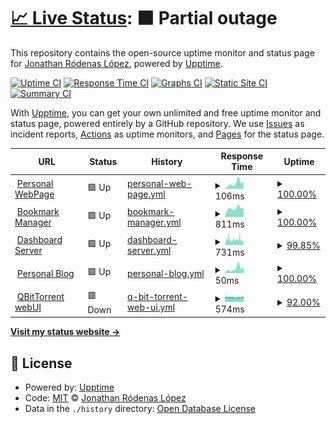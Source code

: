 # [📈 Live Status](https://demo.upptime.js.org): <!--live status--> **🟧 Partial outage**

This repository contains the open-source uptime monitor and status page for [Jonathan Ródenas López](https://jonthan.xyz/), powered by [Upptime](https://github.com/upptime/upptime).

[![Uptime CI](https://github.com/Baronhez/upptime/workflows/Uptime%20CI/badge.svg)](https://github.com/Baronhez/upptime/actions?query=workflow%3A%22Uptime+CI%22)
[![Response Time CI](https://github.com/Baronhez/upptime/workflows/Response%20Time%20CI/badge.svg)](https://github.com/Baronhez/upptime/actions?query=workflow%3A%22Response+Time+CI%22)
[![Graphs CI](https://github.com/Baronhez/upptime/workflows/Graphs%20CI/badge.svg)](https://github.com/Baronhez/upptime/actions?query=workflow%3A%22Graphs+CI%22)
[![Static Site CI](https://github.com/Baronhez/upptime/workflows/Static%20Site%20CI/badge.svg)](https://github.com/Baronhez/upptime/actions?query=workflow%3A%22Static+Site+CI%22)
[![Summary CI](https://github.com/Baronhez/upptime/workflows/Summary%20CI/badge.svg)](https://github.com/Baronhez/upptime/actions?query=workflow%3A%22Summary+CI%22)

With [Upptime](https://upptime.js.org), you can get your own unlimited and free uptime monitor and status page, powered entirely by a GitHub repository. We use [Issues](https://github.com/Baronhez/upptime/issues) as incident reports, [Actions](https://github.com/Baronhez/upptime/actions) as uptime monitors, and [Pages](https://demo.upptime.js.org) for the status page.

<!--start: status pages-->
<!-- This summary is generated by Upptime (https://github.com/upptime/upptime) -->
<!-- Do not edit this manually, your changes will be overwritten -->
<!-- prettier-ignore -->
| URL | Status | History | Response Time | Uptime |
| --- | ------ | ------- | ------------- | ------ |
| <img alt="" src="https://icons.duckduckgo.com/ip3/jonthan.xyz.ico" height="13"> [Personal WebPage](https://jonthan.xyz) | 🟩 Up | [personal-web-page.yml](https://github.com/Baronhez/upptime/commits/HEAD/history/personal-web-page.yml) | <details><summary><img alt="Response time graph" src="./graphs/personal-web-page/response-time-week.png" height="20"> 106ms</summary><br><a href="https://Baronhez.github.io/upptime/history/personal-web-page"><img alt="Response time 460" src="https://img.shields.io/endpoint?url=https%3A%2F%2Fraw.githubusercontent.com%2FBaronhez%2Fupptime%2FHEAD%2Fapi%2Fpersonal-web-page%2Fresponse-time.json"></a><br><a href="https://Baronhez.github.io/upptime/history/personal-web-page"><img alt="24-hour response time 139" src="https://img.shields.io/endpoint?url=https%3A%2F%2Fraw.githubusercontent.com%2FBaronhez%2Fupptime%2FHEAD%2Fapi%2Fpersonal-web-page%2Fresponse-time-day.json"></a><br><a href="https://Baronhez.github.io/upptime/history/personal-web-page"><img alt="7-day response time 106" src="https://img.shields.io/endpoint?url=https%3A%2F%2Fraw.githubusercontent.com%2FBaronhez%2Fupptime%2FHEAD%2Fapi%2Fpersonal-web-page%2Fresponse-time-week.json"></a><br><a href="https://Baronhez.github.io/upptime/history/personal-web-page"><img alt="30-day response time 101" src="https://img.shields.io/endpoint?url=https%3A%2F%2Fraw.githubusercontent.com%2FBaronhez%2Fupptime%2FHEAD%2Fapi%2Fpersonal-web-page%2Fresponse-time-month.json"></a><br><a href="https://Baronhez.github.io/upptime/history/personal-web-page"><img alt="1-year response time 385" src="https://img.shields.io/endpoint?url=https%3A%2F%2Fraw.githubusercontent.com%2FBaronhez%2Fupptime%2FHEAD%2Fapi%2Fpersonal-web-page%2Fresponse-time-year.json"></a></details> | <details><summary><a href="https://Baronhez.github.io/upptime/history/personal-web-page">100.00%</a></summary><a href="https://Baronhez.github.io/upptime/history/personal-web-page"><img alt="All-time uptime 99.74%" src="https://img.shields.io/endpoint?url=https%3A%2F%2Fraw.githubusercontent.com%2FBaronhez%2Fupptime%2FHEAD%2Fapi%2Fpersonal-web-page%2Fuptime.json"></a><br><a href="https://Baronhez.github.io/upptime/history/personal-web-page"><img alt="24-hour uptime 100.00%" src="https://img.shields.io/endpoint?url=https%3A%2F%2Fraw.githubusercontent.com%2FBaronhez%2Fupptime%2FHEAD%2Fapi%2Fpersonal-web-page%2Fuptime-day.json"></a><br><a href="https://Baronhez.github.io/upptime/history/personal-web-page"><img alt="7-day uptime 100.00%" src="https://img.shields.io/endpoint?url=https%3A%2F%2Fraw.githubusercontent.com%2FBaronhez%2Fupptime%2FHEAD%2Fapi%2Fpersonal-web-page%2Fuptime-week.json"></a><br><a href="https://Baronhez.github.io/upptime/history/personal-web-page"><img alt="30-day uptime 100.00%" src="https://img.shields.io/endpoint?url=https%3A%2F%2Fraw.githubusercontent.com%2FBaronhez%2Fupptime%2FHEAD%2Fapi%2Fpersonal-web-page%2Fuptime-month.json"></a><br><a href="https://Baronhez.github.io/upptime/history/personal-web-page"><img alt="1-year uptime 99.64%" src="https://img.shields.io/endpoint?url=https%3A%2F%2Fraw.githubusercontent.com%2FBaronhez%2Fupptime%2FHEAD%2Fapi%2Fpersonal-web-page%2Fuptime-year.json"></a></details>
| <img alt="" src="https://icons.duckduckgo.com/ip3/linkding.jonthan.xyz.ico" height="13"> [Bookmark Manager](https://linkding.jonthan.xyz) | 🟩 Up | [bookmark-manager.yml](https://github.com/Baronhez/upptime/commits/HEAD/history/bookmark-manager.yml) | <details><summary><img alt="Response time graph" src="./graphs/bookmark-manager/response-time-week.png" height="20"> 811ms</summary><br><a href="https://Baronhez.github.io/upptime/history/bookmark-manager"><img alt="Response time 934" src="https://img.shields.io/endpoint?url=https%3A%2F%2Fraw.githubusercontent.com%2FBaronhez%2Fupptime%2FHEAD%2Fapi%2Fbookmark-manager%2Fresponse-time.json"></a><br><a href="https://Baronhez.github.io/upptime/history/bookmark-manager"><img alt="24-hour response time 841" src="https://img.shields.io/endpoint?url=https%3A%2F%2Fraw.githubusercontent.com%2FBaronhez%2Fupptime%2FHEAD%2Fapi%2Fbookmark-manager%2Fresponse-time-day.json"></a><br><a href="https://Baronhez.github.io/upptime/history/bookmark-manager"><img alt="7-day response time 811" src="https://img.shields.io/endpoint?url=https%3A%2F%2Fraw.githubusercontent.com%2FBaronhez%2Fupptime%2FHEAD%2Fapi%2Fbookmark-manager%2Fresponse-time-week.json"></a><br><a href="https://Baronhez.github.io/upptime/history/bookmark-manager"><img alt="30-day response time 805" src="https://img.shields.io/endpoint?url=https%3A%2F%2Fraw.githubusercontent.com%2FBaronhez%2Fupptime%2FHEAD%2Fapi%2Fbookmark-manager%2Fresponse-time-month.json"></a><br><a href="https://Baronhez.github.io/upptime/history/bookmark-manager"><img alt="1-year response time 923" src="https://img.shields.io/endpoint?url=https%3A%2F%2Fraw.githubusercontent.com%2FBaronhez%2Fupptime%2FHEAD%2Fapi%2Fbookmark-manager%2Fresponse-time-year.json"></a></details> | <details><summary><a href="https://Baronhez.github.io/upptime/history/bookmark-manager">100.00%</a></summary><a href="https://Baronhez.github.io/upptime/history/bookmark-manager"><img alt="All-time uptime 99.01%" src="https://img.shields.io/endpoint?url=https%3A%2F%2Fraw.githubusercontent.com%2FBaronhez%2Fupptime%2FHEAD%2Fapi%2Fbookmark-manager%2Fuptime.json"></a><br><a href="https://Baronhez.github.io/upptime/history/bookmark-manager"><img alt="24-hour uptime 100.00%" src="https://img.shields.io/endpoint?url=https%3A%2F%2Fraw.githubusercontent.com%2FBaronhez%2Fupptime%2FHEAD%2Fapi%2Fbookmark-manager%2Fuptime-day.json"></a><br><a href="https://Baronhez.github.io/upptime/history/bookmark-manager"><img alt="7-day uptime 100.00%" src="https://img.shields.io/endpoint?url=https%3A%2F%2Fraw.githubusercontent.com%2FBaronhez%2Fupptime%2FHEAD%2Fapi%2Fbookmark-manager%2Fuptime-week.json"></a><br><a href="https://Baronhez.github.io/upptime/history/bookmark-manager"><img alt="30-day uptime 100.00%" src="https://img.shields.io/endpoint?url=https%3A%2F%2Fraw.githubusercontent.com%2FBaronhez%2Fupptime%2FHEAD%2Fapi%2Fbookmark-manager%2Fuptime-month.json"></a><br><a href="https://Baronhez.github.io/upptime/history/bookmark-manager"><img alt="1-year uptime 98.34%" src="https://img.shields.io/endpoint?url=https%3A%2F%2Fraw.githubusercontent.com%2FBaronhez%2Fupptime%2FHEAD%2Fapi%2Fbookmark-manager%2Fuptime-year.json"></a></details>
| <img alt="" src="https://icons.duckduckgo.com/ip3/flame.jonthan.xyz.ico" height="13"> [Dashboard Server](https://flame.jonthan.xyz) | 🟩 Up | [dashboard-server.yml](https://github.com/Baronhez/upptime/commits/HEAD/history/dashboard-server.yml) | <details><summary><img alt="Response time graph" src="./graphs/dashboard-server/response-time-week.png" height="20"> 731ms</summary><br><a href="https://Baronhez.github.io/upptime/history/dashboard-server"><img alt="Response time 637" src="https://img.shields.io/endpoint?url=https%3A%2F%2Fraw.githubusercontent.com%2FBaronhez%2Fupptime%2FHEAD%2Fapi%2Fdashboard-server%2Fresponse-time.json"></a><br><a href="https://Baronhez.github.io/upptime/history/dashboard-server"><img alt="24-hour response time 780" src="https://img.shields.io/endpoint?url=https%3A%2F%2Fraw.githubusercontent.com%2FBaronhez%2Fupptime%2FHEAD%2Fapi%2Fdashboard-server%2Fresponse-time-day.json"></a><br><a href="https://Baronhez.github.io/upptime/history/dashboard-server"><img alt="7-day response time 731" src="https://img.shields.io/endpoint?url=https%3A%2F%2Fraw.githubusercontent.com%2FBaronhez%2Fupptime%2FHEAD%2Fapi%2Fdashboard-server%2Fresponse-time-week.json"></a><br><a href="https://Baronhez.github.io/upptime/history/dashboard-server"><img alt="30-day response time 628" src="https://img.shields.io/endpoint?url=https%3A%2F%2Fraw.githubusercontent.com%2FBaronhez%2Fupptime%2FHEAD%2Fapi%2Fdashboard-server%2Fresponse-time-month.json"></a><br><a href="https://Baronhez.github.io/upptime/history/dashboard-server"><img alt="1-year response time 647" src="https://img.shields.io/endpoint?url=https%3A%2F%2Fraw.githubusercontent.com%2FBaronhez%2Fupptime%2FHEAD%2Fapi%2Fdashboard-server%2Fresponse-time-year.json"></a></details> | <details><summary><a href="https://Baronhez.github.io/upptime/history/dashboard-server">99.85%</a></summary><a href="https://Baronhez.github.io/upptime/history/dashboard-server"><img alt="All-time uptime 95.49%" src="https://img.shields.io/endpoint?url=https%3A%2F%2Fraw.githubusercontent.com%2FBaronhez%2Fupptime%2FHEAD%2Fapi%2Fdashboard-server%2Fuptime.json"></a><br><a href="https://Baronhez.github.io/upptime/history/dashboard-server"><img alt="24-hour uptime 100.00%" src="https://img.shields.io/endpoint?url=https%3A%2F%2Fraw.githubusercontent.com%2FBaronhez%2Fupptime%2FHEAD%2Fapi%2Fdashboard-server%2Fuptime-day.json"></a><br><a href="https://Baronhez.github.io/upptime/history/dashboard-server"><img alt="7-day uptime 99.85%" src="https://img.shields.io/endpoint?url=https%3A%2F%2Fraw.githubusercontent.com%2FBaronhez%2Fupptime%2FHEAD%2Fapi%2Fdashboard-server%2Fuptime-week.json"></a><br><a href="https://Baronhez.github.io/upptime/history/dashboard-server"><img alt="30-day uptime 99.59%" src="https://img.shields.io/endpoint?url=https%3A%2F%2Fraw.githubusercontent.com%2FBaronhez%2Fupptime%2FHEAD%2Fapi%2Fdashboard-server%2Fuptime-month.json"></a><br><a href="https://Baronhez.github.io/upptime/history/dashboard-server"><img alt="1-year uptime 91.70%" src="https://img.shields.io/endpoint?url=https%3A%2F%2Fraw.githubusercontent.com%2FBaronhez%2Fupptime%2FHEAD%2Fapi%2Fdashboard-server%2Fuptime-year.json"></a></details>
| <img alt="" src="https://icons.duckduckgo.com/ip3/blog.jonthan.xyz.ico" height="13"> [Personal Blog](https://blog.jonthan.xyz) | 🟩 Up | [personal-blog.yml](https://github.com/Baronhez/upptime/commits/HEAD/history/personal-blog.yml) | <details><summary><img alt="Response time graph" src="./graphs/personal-blog/response-time-week.png" height="20"> 50ms</summary><br><a href="https://Baronhez.github.io/upptime/history/personal-blog"><img alt="Response time 88" src="https://img.shields.io/endpoint?url=https%3A%2F%2Fraw.githubusercontent.com%2FBaronhez%2Fupptime%2FHEAD%2Fapi%2Fpersonal-blog%2Fresponse-time.json"></a><br><a href="https://Baronhez.github.io/upptime/history/personal-blog"><img alt="24-hour response time 66" src="https://img.shields.io/endpoint?url=https%3A%2F%2Fraw.githubusercontent.com%2FBaronhez%2Fupptime%2FHEAD%2Fapi%2Fpersonal-blog%2Fresponse-time-day.json"></a><br><a href="https://Baronhez.github.io/upptime/history/personal-blog"><img alt="7-day response time 50" src="https://img.shields.io/endpoint?url=https%3A%2F%2Fraw.githubusercontent.com%2FBaronhez%2Fupptime%2FHEAD%2Fapi%2Fpersonal-blog%2Fresponse-time-week.json"></a><br><a href="https://Baronhez.github.io/upptime/history/personal-blog"><img alt="30-day response time 50" src="https://img.shields.io/endpoint?url=https%3A%2F%2Fraw.githubusercontent.com%2FBaronhez%2Fupptime%2FHEAD%2Fapi%2Fpersonal-blog%2Fresponse-time-month.json"></a><br><a href="https://Baronhez.github.io/upptime/history/personal-blog"><img alt="1-year response time 88" src="https://img.shields.io/endpoint?url=https%3A%2F%2Fraw.githubusercontent.com%2FBaronhez%2Fupptime%2FHEAD%2Fapi%2Fpersonal-blog%2Fresponse-time-year.json"></a></details> | <details><summary><a href="https://Baronhez.github.io/upptime/history/personal-blog">100.00%</a></summary><a href="https://Baronhez.github.io/upptime/history/personal-blog"><img alt="All-time uptime 100.00%" src="https://img.shields.io/endpoint?url=https%3A%2F%2Fraw.githubusercontent.com%2FBaronhez%2Fupptime%2FHEAD%2Fapi%2Fpersonal-blog%2Fuptime.json"></a><br><a href="https://Baronhez.github.io/upptime/history/personal-blog"><img alt="24-hour uptime 100.00%" src="https://img.shields.io/endpoint?url=https%3A%2F%2Fraw.githubusercontent.com%2FBaronhez%2Fupptime%2FHEAD%2Fapi%2Fpersonal-blog%2Fuptime-day.json"></a><br><a href="https://Baronhez.github.io/upptime/history/personal-blog"><img alt="7-day uptime 100.00%" src="https://img.shields.io/endpoint?url=https%3A%2F%2Fraw.githubusercontent.com%2FBaronhez%2Fupptime%2FHEAD%2Fapi%2Fpersonal-blog%2Fuptime-week.json"></a><br><a href="https://Baronhez.github.io/upptime/history/personal-blog"><img alt="30-day uptime 100.00%" src="https://img.shields.io/endpoint?url=https%3A%2F%2Fraw.githubusercontent.com%2FBaronhez%2Fupptime%2FHEAD%2Fapi%2Fpersonal-blog%2Fuptime-month.json"></a><br><a href="https://Baronhez.github.io/upptime/history/personal-blog"><img alt="1-year uptime 100.00%" src="https://img.shields.io/endpoint?url=https%3A%2F%2Fraw.githubusercontent.com%2FBaronhez%2Fupptime%2FHEAD%2Fapi%2Fpersonal-blog%2Fuptime-year.json"></a></details>
| <img alt="" src="https://icons.duckduckgo.com/ip3/qbittorrent.jonthan.xyz.ico" height="13"> [QBitTorrent webUI](https://qbittorrent.jonthan.xyz) | 🟥 Down | [q-bit-torrent-web-ui.yml](https://github.com/Baronhez/upptime/commits/HEAD/history/q-bit-torrent-web-ui.yml) | <details><summary><img alt="Response time graph" src="./graphs/q-bit-torrent-web-ui/response-time-week.png" height="20"> 574ms</summary><br><a href="https://Baronhez.github.io/upptime/history/q-bit-torrent-web-ui"><img alt="Response time 601" src="https://img.shields.io/endpoint?url=https%3A%2F%2Fraw.githubusercontent.com%2FBaronhez%2Fupptime%2FHEAD%2Fapi%2Fq-bit-torrent-web-ui%2Fresponse-time.json"></a><br><a href="https://Baronhez.github.io/upptime/history/q-bit-torrent-web-ui"><img alt="24-hour response time 604" src="https://img.shields.io/endpoint?url=https%3A%2F%2Fraw.githubusercontent.com%2FBaronhez%2Fupptime%2FHEAD%2Fapi%2Fq-bit-torrent-web-ui%2Fresponse-time-day.json"></a><br><a href="https://Baronhez.github.io/upptime/history/q-bit-torrent-web-ui"><img alt="7-day response time 574" src="https://img.shields.io/endpoint?url=https%3A%2F%2Fraw.githubusercontent.com%2FBaronhez%2Fupptime%2FHEAD%2Fapi%2Fq-bit-torrent-web-ui%2Fresponse-time-week.json"></a><br><a href="https://Baronhez.github.io/upptime/history/q-bit-torrent-web-ui"><img alt="30-day response time 579" src="https://img.shields.io/endpoint?url=https%3A%2F%2Fraw.githubusercontent.com%2FBaronhez%2Fupptime%2FHEAD%2Fapi%2Fq-bit-torrent-web-ui%2Fresponse-time-month.json"></a><br><a href="https://Baronhez.github.io/upptime/history/q-bit-torrent-web-ui"><img alt="1-year response time 602" src="https://img.shields.io/endpoint?url=https%3A%2F%2Fraw.githubusercontent.com%2FBaronhez%2Fupptime%2FHEAD%2Fapi%2Fq-bit-torrent-web-ui%2Fresponse-time-year.json"></a></details> | <details><summary><a href="https://Baronhez.github.io/upptime/history/q-bit-torrent-web-ui">92.00%</a></summary><a href="https://Baronhez.github.io/upptime/history/q-bit-torrent-web-ui"><img alt="All-time uptime 99.74%" src="https://img.shields.io/endpoint?url=https%3A%2F%2Fraw.githubusercontent.com%2FBaronhez%2Fupptime%2FHEAD%2Fapi%2Fq-bit-torrent-web-ui%2Fuptime.json"></a><br><a href="https://Baronhez.github.io/upptime/history/q-bit-torrent-web-ui"><img alt="24-hour uptime 94.30%" src="https://img.shields.io/endpoint?url=https%3A%2F%2Fraw.githubusercontent.com%2FBaronhez%2Fupptime%2FHEAD%2Fapi%2Fq-bit-torrent-web-ui%2Fuptime-day.json"></a><br><a href="https://Baronhez.github.io/upptime/history/q-bit-torrent-web-ui"><img alt="7-day uptime 92.00%" src="https://img.shields.io/endpoint?url=https%3A%2F%2Fraw.githubusercontent.com%2FBaronhez%2Fupptime%2FHEAD%2Fapi%2Fq-bit-torrent-web-ui%2Fuptime-week.json"></a><br><a href="https://Baronhez.github.io/upptime/history/q-bit-torrent-web-ui"><img alt="30-day uptime 94.49%" src="https://img.shields.io/endpoint?url=https%3A%2F%2Fraw.githubusercontent.com%2FBaronhez%2Fupptime%2FHEAD%2Fapi%2Fq-bit-torrent-web-ui%2Fuptime-month.json"></a><br><a href="https://Baronhez.github.io/upptime/history/q-bit-torrent-web-ui"><img alt="1-year uptime 99.54%" src="https://img.shields.io/endpoint?url=https%3A%2F%2Fraw.githubusercontent.com%2FBaronhez%2Fupptime%2FHEAD%2Fapi%2Fq-bit-torrent-web-ui%2Fuptime-year.json"></a></details>

<!--end: status pages-->

[**Visit my status website →**](https://baronhez.github.io/upptime/)

## 📄 License

- Powered by: [Upptime](https://github.com/upptime/upptime)
- Code: [MIT](./LICENSE) © [Jonathan Ródenas López](https://jonthan.xyz/)
- Data in the `./history` directory: [Open Database License](https://opendatacommons.org/licenses/odbl/1-0/)
